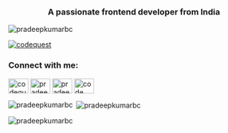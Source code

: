<h3 align="center">A passionate frontend developer from India</h3>

<p align="left"> <img src="https://komarev.com/ghpvc/?username=pradeepkumarbc&label=Profile%20views&color=0e75b6&style=flat" alt="pradeepkumarbc" /> </p>

<p align="left"> <a href="https://twitter.com/codequest" target="blank"><img src="https://img.shields.io/twitter/follow/codequest?logo=twitter&style=for-the-badge" alt="codequest" /></a> </p>

<h3 align="left">Connect with me:</h3>
<p align="left">
<a href="https://twitter.com/codequest" target="blank"><img align="center" src="https://raw.githubusercontent.com/rahuldkjain/github-profile-readme-generator/master/src/images/icons/Social/twitter.svg" alt="codequest" height="30" width="40" /></a>
<a href="https://linkedin.com/in/pradeepkumarbc" target="blank"><img align="center" src="https://raw.githubusercontent.com/rahuldkjain/github-profile-readme-generator/master/src/images/icons/Social/linked-in-alt.svg" alt="pradeepkumarbc" height="30" width="40" /></a>
<a href="https://codesandbox.com/pradeepkumarbc" target="blank"><img align="center" src="https://raw.githubusercontent.com/rahuldkjain/github-profile-readme-generator/master/src/images/icons/Social/codesandbox.svg" alt="pradeepkumarbc" height="30" width="40" /></a>
<a href="https://www.youtube.com/c/code quest" target="blank"><img align="center" src="https://raw.githubusercontent.com/rahuldkjain/github-profile-readme-generator/master/src/images/icons/Social/youtube.svg" alt="code quest" height="30" width="40" /></a>
</p>

<p><img align="left" src="https://github-readme-stats.vercel.app/api/top-langs?username=pradeepkumarbc&show_icons=true&locale=en&layout=compact" alt="pradeepkumarbc" /></p>

<p>&nbsp;<img align="center" src="https://github-readme-stats.vercel.app/api?username=pradeepkumarbc&show_icons=true&locale=en" alt="pradeepkumarbc" /></p>

<p><img align="center" src="https://github-readme-streak-stats.herokuapp.com/?user=pradeepkumarbc&" alt="pradeepkumarbc" /></p>
